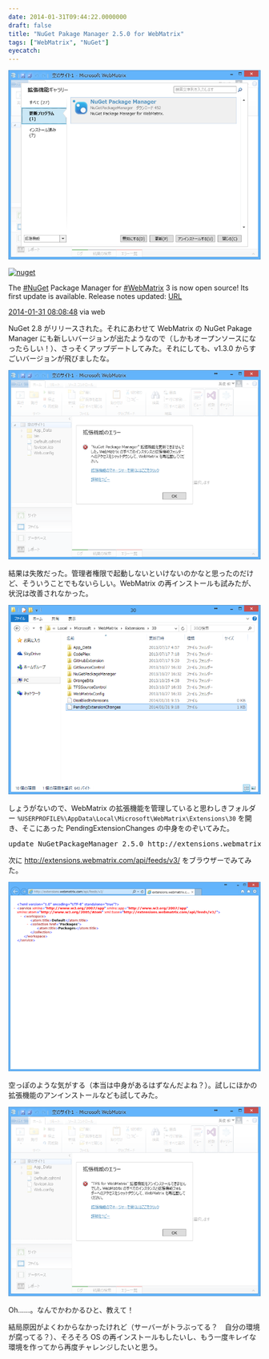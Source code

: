 ```yaml
---
date: 2014-01-31T09:44:22.0000000
draft: false
title: "NuGet Pakage Manager 2.5.0 for WebMatrix"
tags: ["WebMatrix", "NuGet"]
eyecatch: 
---
```

<p><span itemscope itemtype="http://schema.org/Photograph"><img src="20140131092923.png" alt="f:id:daruyanagi:20140131092923p:plain" title="f:id:daruyanagi:20140131092923p:plain" class="hatena-fotolife" itemprop="image"></span></p><p><div class="twitter-detail twitter-detail-left"><div class="twitter-detail-user"><a class="twitter-user-screen-name" href="http://twitter.com/nuget"><img src="http://pbs.twimg.com/profile_images/3097303141/b5d87148b941bcb6fb2f3cc14bd721e8_normal.png" alt="nuget" height="48" width="48"></a></div><div class="twitter-detail-tweet"><p class="twitter-detail-text">      The <a href="http://twitter.com/search?q=%23NuGet" target="_top">#NuGet</a> Package Manager for <a href="http://twitter.com/search?q=%23WebMatrix" target="_top">#WebMatrix</a> 3 is now open source! Its first update is available. Release notes updated: <a class="twitter-tweet-url" href="http://t.co/8IBnZgqpFR" target="_top"><span>URL</span></a></p><p class="twitter-detail-info"><a href="http://twitter.com/nuget/status/429028450024701953" class="twitter-detail-info-permalink"><span class="twitter-detail-info-date">2014-01-31</span> <span class="twitter-detail-info-time">08:08:48</span></a> <span class="twitter-detail-info-source">via web</span></p></div></div></p><p>NuGet 2.8 がリリースされた。それにあわせて WebMatrix の NuGet Pakage Manager にも新しいバージョンが出たようなので（しかもオープンソースになったらしい！）、さっそくアップデートしてみた。それにしても、v1.3.0 からすごいバージョンが飛びましたな。</p><p><span itemscope itemtype="http://schema.org/Photograph"><img src="20140131093101.png" alt="f:id:daruyanagi:20140131093101p:plain" title="f:id:daruyanagi:20140131093101p:plain" class="hatena-fotolife" itemprop="image"></span></p><p>結果は失敗だった。管理者権限で起動しないといけないのかなと思ったのだけど、そういうことでもないらしい。WebMatrix の再インストールも試みたが、状況は改善されなかった。</p><p><span itemscope itemtype="http://schema.org/Photograph"><img src="20140131093235.png" alt="f:id:daruyanagi:20140131093235p:plain" title="f:id:daruyanagi:20140131093235p:plain" class="hatena-fotolife" itemprop="image"></span></p><p>しょうがないので、WebMatrix の拡張機能を管理していると思わしきフォルダー <code>%USERPROFILE%\AppData\Local\Microsoft\WebMatrix\Extensions\30</code> を開き、そこにあった PendingExtensionChanges の中身をのぞいてみた。</p>
<pre class="code" data-unlink>update NuGetPackageManager 2.5.0 http://extensions.webmatrix.com/api/feeds/v3/</pre><p>次に <a href="http://extensions.webmatrix.com/api/feeds/v3/">http://extensions.webmatrix.com/api/feeds/v3/</a> をブラウザーでみてみた。</p><p><span itemscope itemtype="http://schema.org/Photograph"><img src="20140131093437.png" alt="f:id:daruyanagi:20140131093437p:plain" title="f:id:daruyanagi:20140131093437p:plain" class="hatena-fotolife" itemprop="image"></span></p><p>空っぽのような気がする（本当は中身があるはずなんだよね？）。試しにほかの拡張機能のアンインストールなども試してみた。</p><p><span itemscope itemtype="http://schema.org/Photograph"><img src="20140131093737.png" alt="f:id:daruyanagi:20140131093737p:plain" title="f:id:daruyanagi:20140131093737p:plain" class="hatena-fotolife" itemprop="image"></span></p><p>Oh……。なんでかわかるひと、教えて！</p><p>結局原因がよくわからなかったけれど（サーバーがトラぶってる？　自分の環境が腐ってる？）、そろそろ OS の再インストールもしたいし、もう一度キレイな環境を作ってから再度チャレンジしたいと思う。</p>
